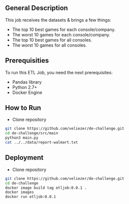 ## General Description
This job receives the datasets & brings a few things:
- The top 10 best games for each console/company.
- The worst 10 games for each console/company.
- The top 10 best games for all consoles.
- The worst 10 games for all consoles.

## Prerequisities
To run this ETL Job, you need the next prerequisites:

- Pandas library
- Python 2.7+
- Docker Engine

## How to Run
- Clone repository
```sh
git clone https://github.com/veliezer/de-challenge.git
cd de-challenge/src/main
python3 main.py
cat ../../data/report-walmart.txt
```

## Deployment
- Clone repository
```sh
git clone https://github.com/veliezer/de-challenge.git
cd de-challenge
docker image build tag etljob:0.0.1 .
docker images
docker run etljob:0.0.1
```
